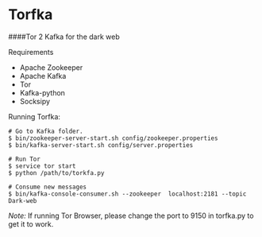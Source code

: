 # Torfka
####Tor 2 Kafka for the dark web

Requirements
- Apache Zookeeper
- Apache Kafka
- Tor
- Kafka-python
- Socksipy

Running Torfka:
```
# Go to Kafka folder.
$ bin/zookeeper-server-start.sh config/zookeeper.properties
$ bin/kafka-server-start.sh config/server.properties

# Run Tor
$ service tor start
$ python /path/to/torkfa.py

# Consume new messages
$ bin/kafka-console-consumer.sh --zookeeper  localhost:2181 --topic Dark-web
```
*Note:* If running Tor Browser, please change the port to 9150 in torfka.py to get it to work. 
